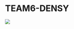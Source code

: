 # TEAM6-DENSY

<a href="https://codeclimate.com/github/ApinopApinyachon/TEAM6-DENSY/test_coverage"><img src="https://api.codeclimate.com/v1/badges/18bb88ad90d0f1a3e7d3/test_coverage" /></a>